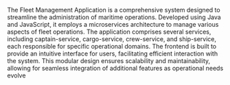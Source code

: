 The Fleet Management Application is a comprehensive system designed to streamline the administration of maritime operations. Developed using Java and JavaScript, it employs a microservices architecture to manage various aspects of fleet operations. The application comprises several services, including captain-service, cargo-service, crew-service, and ship-service, each responsible for specific operational domains. The frontend is built to provide an intuitive interface for users, facilitating efficient interaction with the system. This modular design ensures scalability and maintainability, allowing for seamless integration of additional features as operational needs evolve
